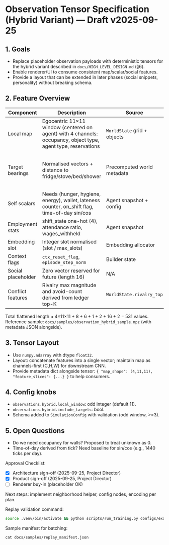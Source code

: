 # Observation Tensor Specification (Hybrid Variant) — Draft v2025-09-25

## 1. Goals
- Replace placeholder observation payloads with deterministic tensors for the hybrid variant described in `docs/HIGH_LEVEL_DESIGN.md` (§6).
- Enable renderer/UI to consume consistent map/scalar/social features.
- Provide a layout that can be extended in later phases (social snippets, personality) without breaking schema.

## 2. Feature Overview
| Component | Description | Source | Shape |
| --- | --- | --- | --- |
| Local map | Egocentric 11×11 window (centered on agent) with 4 channels: occupancy, object type, agent type, reservations | `WorldState` grid + objects | (4, 11, 11) |
| Target bearings | Normalised vectors + distance to fridge/stove/bed/shower | Precomputed world metadata | (4, 3) (dx, dy, dist per target) |
| Self scalars | Needs (hunger, hygiene, energy), wallet, lateness counter, on_shift flag, time-of-day sin/cos | Agent snapshot + config | (8,) |
| Employment stats | shift_state one-hot (4), attendance ratio, wages_withheld | Agent snapshot | (6,) |
| Embedding slot | Integer slot normalised (slot / max_slots) | Embedding allocator | (1,) |
| Context flags | `ctx_reset_flag`, `episode_step_norm` | Builder state | (2,) |
| Social placeholder | Zero vector reserved for future (length 16) | N/A | (16,) |
| Conflict features | Rivalry max magnitude and avoid-count derived from ledger top-K | `WorldState.rivalry_top` | (2,) |

Total flattened length ≈ 4×11×11 + 8 + 6 + 1 + 2 + 16 + 2 = 531 values.
Reference sample: `docs/samples/observation_hybrid_sample.npz` (with metadata JSON alongside).

## 3. Tensor Layout
- Use `numpy.ndarray` with dtype `float32`.
- Layout: concatenate features into a single vector; maintain map as channels-first (C,H,W) for downstream CNN.
- Provide metadata dict alongside tensor: `{ "map_shape": (4,11,11), "feature_slices": {...} }` to help consumers.

## 4. Config knobs
- `observations.hybrid.local_window`: odd integer (default 11).
- `observations.hybrid.include_targets`: bool.
- Schema added to `SimulationConfig` with validation (odd window, >=3).

## 5. Open Questions
- Do we need occupancy for walls? Proposed to treat unknown as 0.
- Time-of-day derived from tick? Need baseline for sin/cos (e.g., 1440 ticks per day).

Approval Checklist:
- [x] Architecture sign-off (2025-09-25, Project Director)
- [x] Product sign-off (2025-09-25, Project Director)
- [ ] Renderer buy-in (placeholder OK)

Next steps: implement neighborhood helper, config nodes, encoding per plan.

Replay validation command:
```bash
source .venv/bin/activate && python scripts/run_training.py configs/examples/poc_hybrid.yaml --replay-sample docs/samples/observation_hybrid_sample_base.npz --replay-meta docs/samples/observation_hybrid_sample_base.json
```

Sample manifest for batching:
```
cat docs/samples/replay_manifest.json
```
